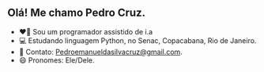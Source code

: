 ## Olá! Me chamo Pedro Cruz.

- ❤️‍🔥 Sou um programador assistido de i.a
- 💻 Estudando linguagem Python, no Senac, Copacabana, Rio de Janeiro.
- 📨 Contato: Pedroemanueldasilvacruz@gmail.com. 
- 😄 Pronomes: Ele/Dele.
